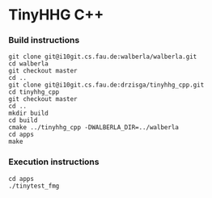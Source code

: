 # TinyHHG C++

### Build instructions

    git clone git@i10git.cs.fau.de:walberla/walberla.git
    cd walberla
    git checkout master
    cd ..
    git clone git@i10git.cs.fau.de:drzisga/tinyhhg_cpp.git
    cd tinyhhg_cpp
    git checkout master
    cd ..
    mkdir build
    cd build
    cmake ../tinyhhg_cpp -DWALBERLA_DIR=../walberla
    cd apps
    make

### Execution instructions

    cd apps
    ./tinytest_fmg

